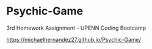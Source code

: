 # Psychic-Game
3rd Homework Assignment - UPENN Coding Bootcamp

https://michaelhernandez27.github.io/Psychic-Game/
